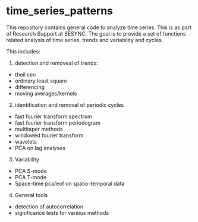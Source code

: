# time_series_patterns
This repository contains general code to analyze time series. This is as part of Research Support at SESYNC.
The goal is to provide a set of functions related analysis of time series, trends and variability and cycles.

This includes:
1) detection and removeal of trends:
- theil sen
- ordinary least square
- differencing
- moving averages/kernels
2) identification and removal of periodic cycles
- fast fourier transform spectrum
- fast fourier transform periodogram
- multitaper methods
- windowed fourier transform
- wavelets
- PCA on lag analyses
3) Variability
- PCA S-mode
- PCA T-mode
- Space-time pca/eof on spatio-temporal data
4) General tools
- detection of autocorrelation
- significance tests for various methods

